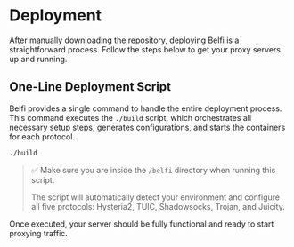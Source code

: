 # Deployment

After manually downloading the repository, deploying Belfi is a straightforward process. Follow the steps below to get your proxy servers up and running.

## One-Line Deployment Script

Belfi provides a single command to handle the entire deployment process. This command executes the `./build` script, which orchestrates all necessary setup steps, generates configurations, and starts the containers for each protocol.

```bash
./build
```

> ✅ Make sure you are inside the `/belfi` directory when running this script.
>
> The script will automatically detect your environment and configure all five protocols: Hysteria2, TUIC, Shadowsocks, Trojan, and Juicity.

Once executed, your server should be fully functional and ready to start proxying traffic.
